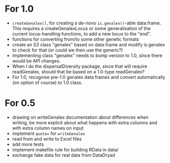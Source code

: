 # For 1.0

* `createGenalex()`, for creating a de-novo `is.genalex()`-able data.frame.  This requires a createGenalexLocus or some generalisation of the current locus-handling functions, to add a new locus to the "end".
* functions for converting from/to some other genetic formats
* create an S3 class "genalex" based on data.frame and modify is.genalex to check for that (or could we then use the generic?)
* Implementing class "genalex" needs to bump version to 1.0, since there would be API changes.
* When I do the dispersalDiversity package, since that will require readGenalex, should that be based on a 1.0-type readGenalex?
* For 1.0, recognise pre-1.0 genalex data frames and convert automatically (on option of course) to 1.0 class.

# For 0.5

* drawing on writeGenalex documentation about differences when writing, be more explicit about what happens with extra columns and with extra column names on input
* implement `quote=` for `writeGenalex`
* read from and write to Excel files
* add more tests
* implement makefile rule for building RData in data/
* exchange fake data for real data from DataDryad
